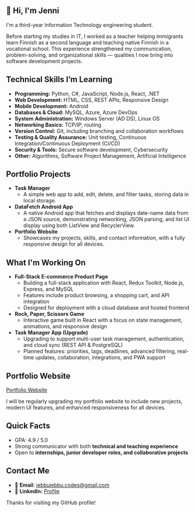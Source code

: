 ## 👋 Hi, I'm Jenni

I'm a third-year Information Technology engineering student.

Before starting my studies in IT, I worked as a teacher helping immigrants learn Finnish as a second language and teaching native Finnish in a vocational school. This experience strengthened my communication, problem-solving, and organizational skills — qualities I now bring into software development projects.

## Technical Skills I’m Learning

- **Programming:** Python, C#, JavaScript, Node.js, React, .NET
- **Web Development:** HTML, CSS, REST APIs, Responsive Design
- **Mobile Development:** Android
- **Databases & Cloud:** MySQL, Azure, Azure DevOps
- **System Administration:** Windows Server (AD DS), Linux OS
- **Networking Basics:** TCP/IP, routing
- **Version Control:** Git, including branching and collaboration workflows
- **Testing & Quality Assurance:** Unit testing, Continuous Integration/Continuous Deployment (CI/CD)
- **Security & Tools:** Secure software development, Cybersecurity
- **Other:** Algorithms, Software Project Management, Artificial Intelligence

## Portfolio Projects

- **Task Manager**
  - A simple web app to add, edit, delete, and filter tasks, storing data in local storage.
- **DataFetch Android App**
  - A native Android app that fetches and displays date-name data from a JSON source, demonstrating networking, JSON parsing, and list UI display using both ListView and RecyclerView. 
- **Portfolio Website**
  - Showcases my projects, skills, and contact information, with a fully responsive design for all devices.

## What I'm Working On

- **Full-Stack E-commerce Product Page**
  - Building a full-stack application with React, Redux Toolkit, Node.js, Express, and MySQL
  - Features include product browsing, a shopping cart, and API integration
  - Designed for deployment with a cloud database and hosted frontend
- **Rock, Paper, Scissors Game**
  - Interactive game built in React with a focus on state management, animations, and responsive design
- **Task Manager App (Upgrade)**
  - Upgrading to support multi-user task management, authentication, and cloud sync (REST API & PostgreSQL)
  - Planned features: priorities, tags, deadlines, advanced filtering, real-time updates, collaboration, integrations, and PWA support

## Portfolio Website

[Portfolio Website](https://jenni-mikkonen.netlify.app/)

I will be regularly upgrading my portfolio website to include new projects, modern UI features, and enhanced responsiveness for all devices.	

## Quick Facts

- GPA: 4.9 / 5.0
- Strong communicator with both **technical and teaching experience**
- Open to **internships, junior developer roles, and collaborative projects**

## Contact Me

- 📧 **Email:** jebbujebbu.codes@gmail.com
- 💼 **LinkedIn:** [Profile](linkedin.com/in/jenni-e-mikkonen)


Thanks for visiting my GitHub profile!
